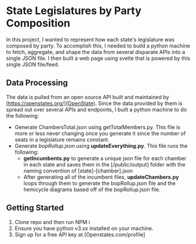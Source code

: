 # State Legislatures by Party Composition

In this project, I wanted to represent how each state's legislature was composed by party. To accomplish this, I needed to build a python machine to fetch, aggregate, and shape the data from several disparate APIs into a single JSON file. I then built a web page using svelte that is powered by this single JSON file/feed.

## Data Processing

The data is pulled from an open source API built and maintained by [https://openstates.org/](OpenState). Since the data provided by them is spread out over several APIs and endpoints, I built a python machine to do the following:

- Generate ChambersTotal.json using getTotalMembers.py. This file is more or less never changing once you generate it since the number of seats in a legislature remains constant.
- Generate <em>bopRollup.json</em> using <strong>updateEverything.py</strong>. This file runs the following:
  - <strong>getIncumbents.py</strong> to generate a unique json file for each chamber in each state and saves them in the [/public/output] folder with the naming convention of [state]-[chamber].json
  - After generating all of the incumbent files, <strong>updateChambers.py</strong> loops through them to generate the bopRollup.json file and the hemicycle diagrams based off of the bopRollup.json file.

## Getting Started

1. Clone repo and then run NPM i
2. Ensure you have python v3.xx installed on your machine.
3. Sign up for a free API key at [Openstates.com/profile]
